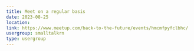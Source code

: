 ```yaml
---
title: Meet on a regular basis
date: 2023-08-25
location: 
link: https://www.meetup.com/back-to-the-future/events/hmcmfpyfclbhc/
usergroup: smalltalkrn
type: usergroup
---
```

